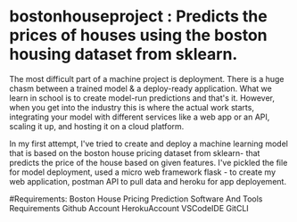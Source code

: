 # bostonhouseproject : Predicts the prices of houses using the boston housing dataset from sklearn.

The most difficult part of a machine project is deployment. There is a huge chasm between a trained model & a deploy-ready application.
What we learn in school is to create model-run predictions and that's it. However, when you get into the industry this is where the actual work starts, integrating your model with different services like a web app or an API, scaling it up, and hosting it on a cloud platform.

In my first attempt, I've tried to create and deploy a machine learning model that is based on the boston house pricing dataset from sklearn- that predicts the price of the house based on given features. I've pickled the file for model deployment, used a micro web framework flask - to create my web application, postman API to pull data and heroku for app deployement.

#Requirements:
Boston House Pricing Prediction
Software And Tools Requirements
Github Account
HerokuAccount
VSCodeIDE
GitCLI
